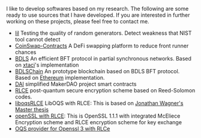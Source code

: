 I like to develop softwares based on my research. The following are some ready to use sources that I have developed. If you are interested in further working on these projects, please feel free to contact me.

- [lil](https://github.com/yonggewang/lil) Testing the quality of random generators. Detect weakness that NIST tool cannot detect
- [CoinSwap-Contracts](https://github.com/coinswapapp) A DeFi swapping platform to reduce front runner chances
- [BDLS](https://github.com/yonggewang/bdls) An efficient BFT protocol in partial synchronous networks. Based on [xtaci](https://github.com/xtaci)'s implementation
- [BDLSChain](https://github.com/yonggewang/BDLSChain) An prototype blockchain based on BDLS BFT protocol. Based on [Ethereum](https://github.com/Ethereum)  implementation. 
- [DAI](https://github.com/yonggewang/DAI) simplified MakerDAO project smart contracts
- [RLCE](https://github.com/yonggewang/RLCE) post-quantum secure encryption scheme based on Reed-Solomon codes. 
- [liboqsRLCE](https://github.com/yonggewang/liboqs) LibOQS with RLCE: This is based on [Jonathan Wagner's Master thesis](https://ninercommons.charlotte.edu/islandora/object/etd%3A3126)
- [openSSL with RLCE](https://github.com/yonggewang/openssl): This is OpenSSL 1.1.1 with integrated McEliece Encryption scheme and RLCE encryption scheme for key exchange
- [OQS provider for Openssl 3 with RLCe ](https://github.com/yonggewang/oqs-provider)
